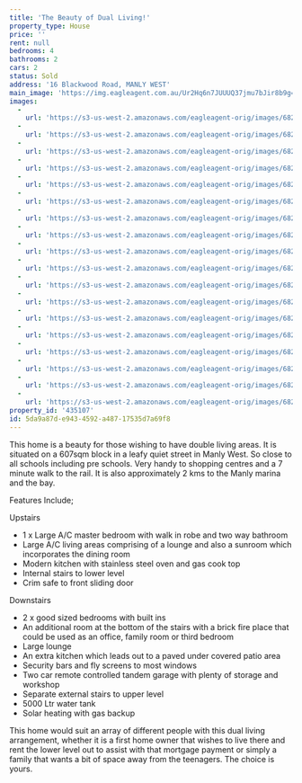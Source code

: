 ```yaml
---
title: 'The Beauty of Dual Living!'
property_type: House
price: ''
rent: null
bedrooms: 4
bathrooms: 2
cars: 2
status: Sold
address: '16 Blackwood Road, MANLY WEST'
main_image: 'https://img.eagleagent.com.au/Ur2Hq6n7JUUUQ37jmu7bJir8b9g=/1280x854/smart/https://s3-us-west-2.amazonaws.com/eagleagent-orig/images/6820562/112712563-image-M.jpg'
images:
  -
    url: 'https://s3-us-west-2.amazonaws.com/eagleagent-orig/images/6820579/112712563-image-R.jpg'
  -
    url: 'https://s3-us-west-2.amazonaws.com/eagleagent-orig/images/6820578/112712563-image-Q.jpg'
  -
    url: 'https://s3-us-west-2.amazonaws.com/eagleagent-orig/images/6820577/112712563-image-P.jpg'
  -
    url: 'https://s3-us-west-2.amazonaws.com/eagleagent-orig/images/6820576/112712563-image-O.jpg'
  -
    url: 'https://s3-us-west-2.amazonaws.com/eagleagent-orig/images/6820575/112712563-image-N.jpg'
  -
    url: 'https://s3-us-west-2.amazonaws.com/eagleagent-orig/images/6820574/112712563-image-L.jpg'
  -
    url: 'https://s3-us-west-2.amazonaws.com/eagleagent-orig/images/6820573/112712563-image-K.jpg'
  -
    url: 'https://s3-us-west-2.amazonaws.com/eagleagent-orig/images/6820572/112712563-image-J.jpg'
  -
    url: 'https://s3-us-west-2.amazonaws.com/eagleagent-orig/images/6820571/112712563-image-I.jpg'
  -
    url: 'https://s3-us-west-2.amazonaws.com/eagleagent-orig/images/6820570/112712563-image-H.jpg'
  -
    url: 'https://s3-us-west-2.amazonaws.com/eagleagent-orig/images/6820569/112712563-image-G.jpg'
  -
    url: 'https://s3-us-west-2.amazonaws.com/eagleagent-orig/images/6820568/112712563-image-F.jpg'
  -
    url: 'https://s3-us-west-2.amazonaws.com/eagleagent-orig/images/6820567/112712563-image-E.jpg'
  -
    url: 'https://s3-us-west-2.amazonaws.com/eagleagent-orig/images/6820566/112712563-image-D.jpg'
  -
    url: 'https://s3-us-west-2.amazonaws.com/eagleagent-orig/images/6820565/112712563-image-C.jpg'
  -
    url: 'https://s3-us-west-2.amazonaws.com/eagleagent-orig/images/6820564/112712563-image-B.jpg'
  -
    url: 'https://s3-us-west-2.amazonaws.com/eagleagent-orig/images/6820563/112712563-image-A.jpg'
  -
    url: 'https://s3-us-west-2.amazonaws.com/eagleagent-orig/images/6820562/112712563-image-M.jpg'
property_id: '435107'
id: 5da9a87d-e943-4592-a487-17535d7a69f8
---
```

This home is a beauty for those wishing to have double living areas. It is situated on a 607sqm block in a leafy quiet street in Manly West. So close to all schools including pre schools. Very handy to shopping centres and a 7 minute walk to the rail. It is also approximately 2 kms to the Manly marina and the bay.

Features Include;

Upstairs

*  1 x Large A/C master bedroom with walk in robe and two way bathroom
*  Large A/C living areas comprising of a lounge and also a sunroom which incorporates the dining room
*  Modern kitchen with stainless steel oven and gas cook top
*  Internal stairs to lower level
*  Crim safe to front sliding door

Downstairs

*  2 x good sized bedrooms with built ins
*  An additional room at the bottom of the stairs with a brick fire place that could be used as an office, family room or third bedroom
*  Large lounge
*  An extra kitchen which leads out to a paved under covered patio area
*  Security bars and fly screens to most windows
*  Two car remote controlled tandem garage with plenty of storage and workshop
*  Separate external stairs to upper level
*  5000 Ltr water tank
*  Solar heating with gas backup

This home would suit an array of different people with this dual living arrangement, whether it is a first home owner that wishes to live there and rent the lower level out to assist with that mortgage payment or simply a family that wants a bit of space away from the teenagers. The choice is yours.